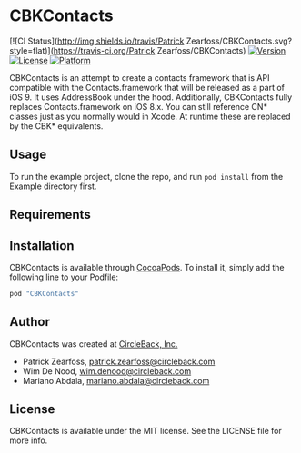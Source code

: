 # CBKContacts

[![CI Status](http://img.shields.io/travis/Patrick Zearfoss/CBKContacts.svg?style=flat)](https://travis-ci.org/Patrick Zearfoss/CBKContacts)
[![Version](https://img.shields.io/cocoapods/v/CBKContacts.svg?style=flat)](http://cocoapods.org/pods/CBKContacts)
[![License](https://img.shields.io/cocoapods/l/CBKContacts.svg?style=flat)](http://cocoapods.org/pods/CBKContacts)
[![Platform](https://img.shields.io/cocoapods/p/CBKContacts.svg?style=flat)](http://cocoapods.org/pods/CBKContacts)

CBKContacts is an attempt to create a contacts framework that is API compatible with the Contacts.framework that will be released as a part of iOS 9. It uses AddressBook under the hood.  Additionally, CBKContacts fully replaces Contacts.framework on iOS 8.x.  You can still reference CN* classes just as you normally would in Xcode.  At runtime these are replaced by the CBK* equivalents.  

## Usage

To run the example project, clone the repo, and run `pod install` from the Example directory first.

## Requirements

## Installation

CBKContacts is available through [CocoaPods](http://cocoapods.org). To install
it, simply add the following line to your Podfile:

```ruby
pod "CBKContacts"
```

## Author

CBKContacts was created at [CircleBack, Inc.](http://www.circleback.com)
- Patrick Zearfoss, patrick.zearfoss@circleback.com
- Wim De Nood, wim.denood@circleback.com
- Mariano Abdala, mariano.abdala@circleback.com

## License

CBKContacts is available under the MIT license. See the LICENSE file for more info.
